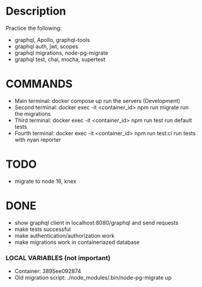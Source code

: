 # Description
Practice the following:
- graphql, Apollo, graphql-tools
- graphql auth, jwt, scopes
- graphql migrations, node-pg-migrate
- graphql test, chai, mocha, supertest

# COMMANDS
- Main terminal: docker compose up
    run the servers (Development)
- Second terminal: docker exec -it <container_id> npm run migrate
    run the migrations
- Third terminal: docker exec -it <container_id> npm run test
    run default tests
- Fourth terminal: docker exec -it <container_id> npm run test:ci
    run tests with nyan reporter
# TODO
- migrate to node 16, knex

# DONE
- show graphql client in localhost:8080/graphql and send requests
- make tests successful
- make authentication/authorization work
- make migrations work in containeriazed database

### LOCAL VARIABLES (not important)
- Container: 3895ee092874
- Old migration script: ./node_modules/.bin/node-pg-migrate up
